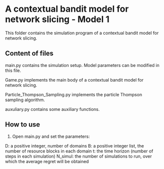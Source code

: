 # A contextual bandit model for network slicing - Model 1 

This folder contains the simulation program of a contextual bandit model for 
network slicing. 

## Content of files

main.py contains the simulation setup. Model parameters can be modified in this file.

Game.py implements the main body of a contextual bandit model for network slicing. 

Particle_Thompson_Sampling.py implements the particle Thompson sampling algorithm.

auxuliary.py contains some auxiliary functions. 

## How to use

1. Open main.py and set the parameters: 

D: a positive integer, number of domains
B: a positive integer list, the number of resource blocks in each domain
t: the time horizon (number of steps in each simulation)
N_simul: the number of simulations to run, over which the average regret will be obtained
